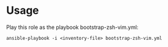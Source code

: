 # Usage
Play this role as the playbook bootstrap-zsh-vim.yml:
```
ansible-playbook -i <inventory-file> bootstrap-zsh-vim.yml
```